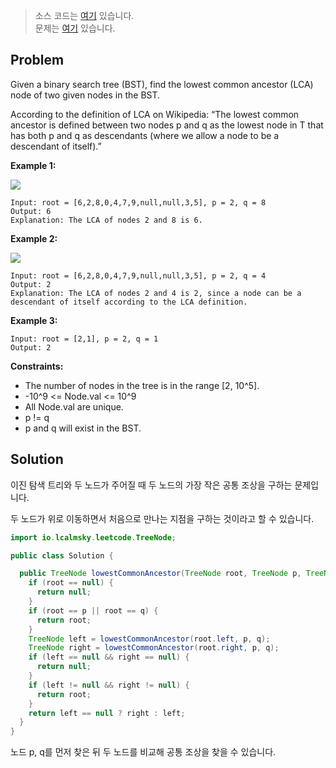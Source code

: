 > 소스 코드는 [여기](https://github.com/lcalmsky/leetcode/blob/master/src/main/java/io/lcalmsky/leetcode/losest_common_ancester_of_a_binary_search_tree/Solution.java) 있습니다.  
> 문제는 [여기](https://leetcode.com/problems/losest-common-ancester-of-a-binary-search-tree/) 있습니다.

## Problem

Given a binary search tree (BST), find the lowest common ancestor (LCA) node of two given nodes in the BST.

According to the definition of LCA on Wikipedia: “The lowest common ancestor is defined between two nodes p and q as the lowest node in T that has both p and q as descendants (where we allow a node to be a descendant of itself).”

**Example 1:**

![](https://assets.leetcode.com/uploads/2018/12/14/binarysearchtree_improved.png)

```text
Input: root = [6,2,8,0,4,7,9,null,null,3,5], p = 2, q = 8
Output: 6
Explanation: The LCA of nodes 2 and 8 is 6.
```

**Example 2:**

![](https://assets.leetcode.com/uploads/2018/12/14/binarysearchtree_improved.png)

```text
Input: root = [6,2,8,0,4,7,9,null,null,3,5], p = 2, q = 4
Output: 2
Explanation: The LCA of nodes 2 and 4 is 2, since a node can be a descendant of itself according to the LCA definition.
```

**Example 3:**

```text
Input: root = [2,1], p = 2, q = 1
Output: 2
```

**Constraints:**

* The number of nodes in the tree is in the range [2, 10^5].
* -10^9 <= Node.val <= 10^9
* All Node.val are unique.
* p != q
* p and q will exist in the BST.

## Solution

이진 탐색 트리와 두 노드가 주어질 때 두 노드의 가장 작은 공통 조상을 구하는 문제입니다.

두 노드가 위로 이동하면서 처음으로 만나는 지점을 구하는 것이라고 할 수 있습니다.

```java
import io.lcalmsky.leetcode.TreeNode;

public class Solution {

  public TreeNode lowestCommonAncestor(TreeNode root, TreeNode p, TreeNode q) {
    if (root == null) {
      return null;
    }
    if (root == p || root == q) {
      return root;
    }
    TreeNode left = lowestCommonAncestor(root.left, p, q);
    TreeNode right = lowestCommonAncestor(root.right, p, q);
    if (left == null && right == null) {
      return null;
    }
    if (left != null && right != null) {
      return root;
    }
    return left == null ? right : left;
  }
}
```

노드 p, q를 먼저 찾은 뒤 두 노드를 비교해 공통 조상을 찾을 수 있습니다.